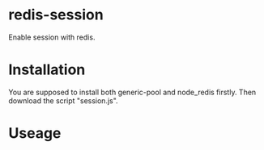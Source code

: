 redis-session
=============

Enable session with redis.

Installation
============

You are supposed to install both generic-pool and node_redis firstly.
Then download the script "session.js".

Useage
======



